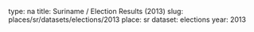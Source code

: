 type: na
title: Suriname / Election Results (2013)
slug: places/sr/datasets/elections/2013
place: sr
dataset: elections
year: 2013
